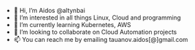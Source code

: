 - 👋 Hi, I’m Aidos @altynbai
- 👀 I’m interested in all things Linux, Cloud and programming
- 🌱 I’m currently learning Kubernetes, AWS
- 💞️ I’m looking to collaborate on Cloud Automation projects
- 📫 You can reach me by emailing tauanov.aidos[@]gmail.com

<!---
altynbai/altynbai is a ✨ special ✨ repository because its `README.md` (this file) appears on your GitHub profile.
You can click the Preview link to take a look at your changes.
--->
